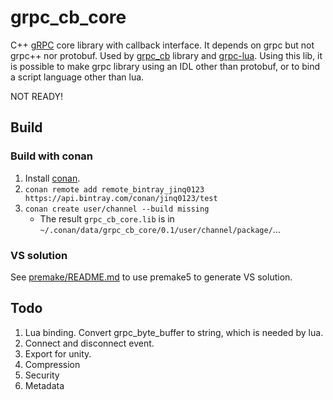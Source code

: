 # grpc_cb_core

C++ [gRPC](http://www.grpc.io/) core library with callback interface.
It depends on grpc but not grpc++ nor protobuf.
Used by [grpc_cb](https://github.com/jinq0123/grpc_cb) library
 and [grpc-lua](https://github.com/jinq0123/grpc-lua).
Using this lib,
 it is possible to make grpc library using an IDL other than protobuf,
 or to bind a script language other than lua. 

NOT READY!

## Build

### Build with conan
1. Install [conan](http://docs.conan.io/en/latest/installation.html).
1. `conan remote add remote_bintray_jinq0123 https://api.bintray.com/conan/jinq0123/test`
1. `conan create user/channel --build missing`
    * The result `grpc_cb_core.lib` is in `~/.conan/data/grpc_cb_core/0.1/user/channel/package/`...

### VS solution
See [premake/README.md](premake/README.md) to use premake5 to generate VS solution.

## Todo
1. Lua binding. Convert grpc_byte_buffer to string, which is needed by lua.
1. Connect and disconnect event.
1. Export for unity.
1. Compression
1. Security
1. Metadata


